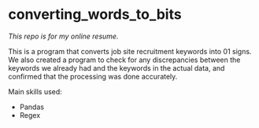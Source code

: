 # converting_words_to_bits
*This repo is for my online resume.*

This is a program that converts job site recruitment keywords into 01 signs. We also created a program to check for any discrepancies between the keywords we already had and the keywords in the actual data, and confirmed that the processing was done accurately.

Main skills used:
- Pandas
- Regex
